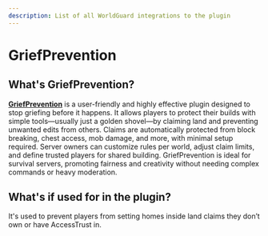 ```yaml
---
description: List of all WorldGuard integrations to the plugin
---
```


# GriefPrevention

## What's GriefPrevention?

[**GriefPrevention**](https://modrinth.com/plugin/griefprevention) is a user-friendly and highly effective plugin designed to stop griefing before it happens. It allows players to protect their builds with simple tools—usually just a golden shovel—by claiming land and preventing unwanted edits from others. Claims are automatically protected from block breaking, chest access, mob damage, and more, with minimal setup required. Server owners can customize rules per world, adjust claim limits, and define trusted players for shared building. GriefPrevention is ideal for survival servers, promoting fairness and creativity without needing complex commands or heavy moderation.

## What's if used for in the plugin?

It's used to prevent players from setting homes inside land claims they don’t own or have AccessTrust in.
